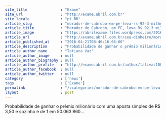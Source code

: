```yaml
---
site_title               : "Exame"
site_url                 : "http://exame.abril.com.br"
site_locale              : "pt_BR"
article_slug             : "morador-de-cabrobo-em-pe-leva-rs-92-3-milhoes-da-mega-sena"
article_title            : "Morador de Cabrobó, em PE, leva R$ 92,3 milhões da Mega-Sena"
article_image            : "https://abrilexame.files.wordpress.com/2016/09/size_960_16_9_mega-sena20.jpg?quality=70&strip=all&w=960"
article_url              : "http://exame.abril.com.br/seu-dinheiro/morador-de-cabrobo-em-pe-leva-r-92-3-milhoes-da-mega-sena/"
article_published_at     : "2016-04-21T08:46:16-03:00"
article_description      : "Probabilidade de ganhar o prêmio milionário com uma aposta simples de R$ 3,50 e sozinho é de 1 em 50.063.860..."
article_author_name      : "Tatiana Vaz"
article_author_image     : null
article_author_biography : null
article_author_profile   : "http://exame.abril.com.br/author/tativaz1004/"
article_author_facebook  : null
article_author_twitter   : null
category                 : ['news']
tags                     : ['Exame']
permalink                : "/:categories/morador-de-cabrobo-em-pe-leva-rs-92-3-milhoes-da-mega-sena/"
layout                   : post
---
```


Probabilidade de ganhar o prêmio milionário com uma aposta simples de R$ 3,50 e sozinho é de 1 em 50.063.860...
